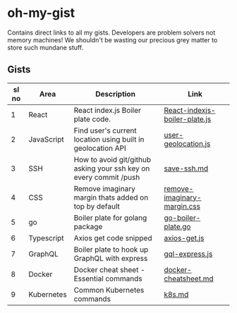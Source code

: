 # oh-my-gist
Contains direct links to all my gists. Developers are problem solvers not memory machines! We shouldn't be wasting our precious grey matter to store such mundane stuff. 


## Gists 
|sl no| Area | Description | Link |
|-----|------|--------------|-----|
|1    | React|React index.js Boiler plate code.|[React-indexjs-boiler-plate.js](https://gist.github.com/shashankkatte/d6bd6e125e88bcf983aafffba23b59a8)|
|2    |JavaScript|Find user's current location using built in geolocation API|[user-geolocation.js](https://gist.github.com/shashankkatte/130ece8e09b148851e9507be9015582e)|
|3    | SSH  | How to avoid git/github asking your ssh key on every commit /push |[save-ssh.md](https://gist.github.com/shashankkatte/31f6e345d80d47a4190643548cb4c0fd)|
|4    | CSS  | Remove imaginary margin thats added on top by default | [remove-imaginary-margin.css](https://gist.github.com/shashankkatte/3a72e068437effb875a512bb0bcbc70b)|
|5   | go   |Boiler plate for golang package |[go-boiler-plate.go](https://gist.github.com/shashankkatte/43b56bfe52cdd944907200fd166b6605)
|6   | Typescript | Axios get code snipped  | [axios-get.js](https://gist.github.com/shashankkatte/14f1aa643b64df87027ad44f35535036)
|7   | GraphQL | Boiler plate to hook up GraphQL with express | [gql-express.js](https://gist.github.com/shashankkatte/2af113710ce221c0b4cf8a954d8d61f5)
|8   | Docker  | Docker cheat sheet - Essential commands |[docker-cheatsheet.md](https://gist.github.com/shashankkatte/47720d6b02ba82d6946cbfdfb49fd994)
|9   | Kubernetes| Common Kubernetes commands | [k8s.md](https://gist.github.com/shashankkatte/7372335e9f0c29612f1137ee56642911)
